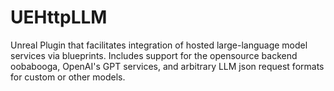 # UEHttpLLM
Unreal Plugin that facilitates integration of hosted large-language model services via blueprints. Includes support for the opensource backend oobabooga, OpenAI's GPT services, and arbitrary LLM json request formats for custom or other models. 
